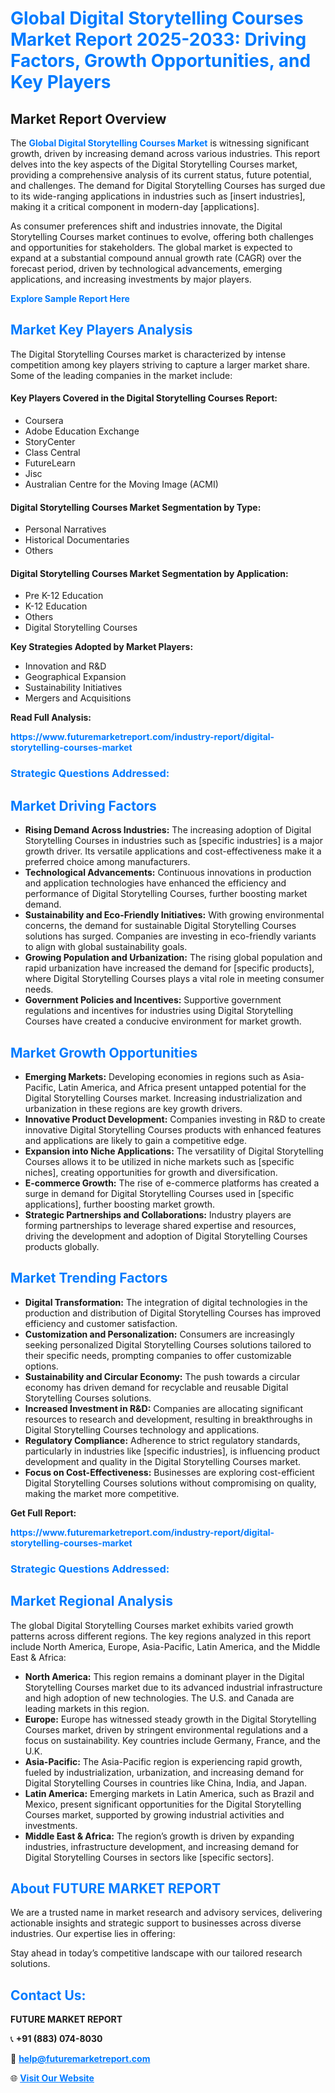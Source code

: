 <h1 style="color: #007BFF;">Global Digital Storytelling Courses Market Report 2025-2033: Driving Factors, Growth Opportunities, and Key Players</h1>

<section id="overview">
<h2>Market Report Overview</h2>
<p>The <a href="https://www.futuremarketreport.com/industry-report/digital-storytelling-courses-market" style="color: #007BFF; text-decoration: none;"><strong>Global Digital Storytelling Courses Market</strong></a> is witnessing significant growth, driven by increasing demand across various industries. This report delves into the key aspects of the Digital Storytelling Courses market, providing a comprehensive analysis of its current status, future potential, and challenges. The demand for Digital Storytelling Courses has surged due to its wide-ranging applications in industries such as [insert industries], making it a critical component in modern-day [applications].</p>
<p>As consumer preferences shift and industries innovate, the Digital Storytelling Courses market continues to evolve, offering both challenges and opportunities for stakeholders. The global market is expected to expand at a substantial compound annual growth rate (CAGR) over the forecast period, driven by technological advancements, emerging applications, and increasing investments by major players.</p>
</section>

<section id="overview">
<p><a href="https://www.futuremarketreport.com/request-sample/reportId=111579" style="color: #007BFF; text-decoration: none;"><strong>Explore Sample Report Here</strong></a></p>
</section>

<section id="key-players">
<h2 style="color: #007BFF;">Market Key Players Analysis</h2>
<p>The Digital Storytelling Courses market is characterized by intense competition among key players striving to capture a larger market share. Some of the leading companies in the market include:</p>
<h4>Key Players Covered in the Digital Storytelling Courses Report:</h4>
<ul><li>Coursera</li><li>Adobe Education Exchange</li><li>StoryCenter</li><li>Class Central</li><li>FutureLearn</li><li>Jisc</li><li>Australian Centre for the Moving Image (ACMI)</li></ul>
<h4>Digital Storytelling Courses Market Segmentation by Type:</h4>
<ul><li>Personal Narratives</li><li>Historical Documentaries</li><li>Others</li></ul>

<h4>Digital Storytelling Courses Market Segmentation by Application:</h4>
<ul><li>Pre K-12 Education</li><li>K-12 Education</li><li>Others</li><li>Digital Storytelling Courses</li></ul>
<p><strong>Key Strategies Adopted by Market Players:</strong></p>
<ul>
<li>Innovation and R&D</li>
<li>Geographical Expansion</li>
<li>Sustainability Initiatives</li>
<li>Mergers and Acquisitions</li>
</ul>
</section>

<section>
<p><strong>Read Full Analysis: </strong></p><a href="https://www.futuremarketreport.com/industry-report/digital-storytelling-courses-market" style="color: #007BFF; text-decoration: none;"><strong>https://www.futuremarketreport.com/industry-report/digital-storytelling-courses-market</strong></a>
<h3 style="color: #007BFF;">Strategic Questions Addressed:</h3>
</section>

<section id="driving-factors">
<h2 style="color: #007BFF;">Market Driving Factors</h2>
<ul>
<li><strong>Rising Demand Across Industries:</strong> The increasing adoption of Digital Storytelling Courses in industries such as [specific industries] is a major growth driver. Its versatile applications and cost-effectiveness make it a preferred choice among manufacturers.</li>
<li><strong>Technological Advancements:</strong> Continuous innovations in production and application technologies have enhanced the efficiency and performance of Digital Storytelling Courses, further boosting market demand.</li>
<li><strong>Sustainability and Eco-Friendly Initiatives:</strong> With growing environmental concerns, the demand for sustainable Digital Storytelling Courses solutions has surged. Companies are investing in eco-friendly variants to align with global sustainability goals.</li>
<li><strong>Growing Population and Urbanization:</strong> The rising global population and rapid urbanization have increased the demand for [specific products], where Digital Storytelling Courses plays a vital role in meeting consumer needs.</li>
<li><strong>Government Policies and Incentives:</strong> Supportive government regulations and incentives for industries using Digital Storytelling Courses have created a conducive environment for market growth.</li>
</ul>
</section>

<section id="growth-opportunities">
<h2 style="color: #007BFF;">Market Growth Opportunities</h2>
<ul>
<li><strong>Emerging Markets:</strong> Developing economies in regions such as Asia-Pacific, Latin America, and Africa present untapped potential for the Digital Storytelling Courses market. Increasing industrialization and urbanization in these regions are key growth drivers.</li>
<li><strong>Innovative Product Development:</strong> Companies investing in R&D to create innovative Digital Storytelling Courses products with enhanced features and applications are likely to gain a competitive edge.</li>
<li><strong>Expansion into Niche Applications:</strong> The versatility of Digital Storytelling Courses allows it to be utilized in niche markets such as [specific niches], creating opportunities for growth and diversification.</li>
<li><strong>E-commerce Growth:</strong> The rise of e-commerce platforms has created a surge in demand for Digital Storytelling Courses used in [specific applications], further boosting market growth.</li>
<li><strong>Strategic Partnerships and Collaborations:</strong> Industry players are forming partnerships to leverage shared expertise and resources, driving the development and adoption of Digital Storytelling Courses products globally.</li>
</ul>
</section>

<section id="trending-factors">
<h2 style="color: #007BFF;">Market Trending Factors</h2>
<ul>
<li><strong>Digital Transformation:</strong> The integration of digital technologies in the production and distribution of Digital Storytelling Courses has improved efficiency and customer satisfaction.</li>
<li><strong>Customization and Personalization:</strong> Consumers are increasingly seeking personalized Digital Storytelling Courses solutions tailored to their specific needs, prompting companies to offer customizable options.</li>
<li><strong>Sustainability and Circular Economy:</strong> The push towards a circular economy has driven demand for recyclable and reusable Digital Storytelling Courses solutions.</li>
<li><strong>Increased Investment in R&D:</strong> Companies are allocating significant resources to research and development, resulting in breakthroughs in Digital Storytelling Courses technology and applications.</li>
<li><strong>Regulatory Compliance:</strong> Adherence to strict regulatory standards, particularly in industries like [specific industries], is influencing product development and quality in the Digital Storytelling Courses market.</li>
<li><strong>Focus on Cost-Effectiveness:</strong> Businesses are exploring cost-efficient Digital Storytelling Courses solutions without compromising on quality, making the market more competitive.</li>
</ul>
</section>

<section>
<p><strong>Get Full Report: </strong></p><a href="https://www.futuremarketreport.com/industry-report/digital-storytelling-courses-market" style="color: #007BFF; text-decoration: none;"><strong>https://www.futuremarketreport.com/industry-report/digital-storytelling-courses-market</strong></a>
<h3 style="color: #007BFF;">Strategic Questions Addressed:</h3>
</section>


<section id="regional-analysis">
<h2 style="color: #007BFF;">Market Regional Analysis</h2>
<p>The global Digital Storytelling Courses market exhibits varied growth patterns across different regions. The key regions analyzed in this report include North America, Europe, Asia-Pacific, Latin America, and the Middle East & Africa:</p>
<ul>
<li><strong>North America:</strong> This region remains a dominant player in the Digital Storytelling Courses market due to its advanced industrial infrastructure and high adoption of new technologies. The U.S. and Canada are leading markets in this region.</li>
<li><strong>Europe:</strong> Europe has witnessed steady growth in the Digital Storytelling Courses market, driven by stringent environmental regulations and a focus on sustainability. Key countries include Germany, France, and the U.K.</li>
<li><strong>Asia-Pacific:</strong> The Asia-Pacific region is experiencing rapid growth, fueled by industrialization, urbanization, and increasing demand for Digital Storytelling Courses in countries like China, India, and Japan.</li>
<li><strong>Latin America:</strong> Emerging markets in Latin America, such as Brazil and Mexico, present significant opportunities for the Digital Storytelling Courses market, supported by growing industrial activities and investments.</li>
<li><strong>Middle East & Africa:</strong> The region’s growth is driven by expanding industries, infrastructure development, and increasing demand for Digital Storytelling Courses in sectors like [specific sectors].</li>
</ul>
</section>

<footer>
<h2 style="color: #007BFF;">About FUTURE MARKET REPORT</h2>
<p>We are a trusted name in market research and advisory services, delivering actionable insights and strategic support to businesses across diverse industries. Our expertise lies in offering:</p>

<p>Stay ahead in today’s competitive landscape with our tailored research solutions.</p>

<h2 style="color: #007BFF;">Contact Us:</h2>
<p><strong>FUTURE MARKET REPORT</strong></p>
<p>📞 <strong>+91 (883) 074-8030</strong></p>
<p>📧 <strong><a href="mailto:help@futuremarketreport.com" style="color: #007BFF;">help@futuremarketreport.com</a></strong></p>
<p>🌐 <strong><a href="https://www.futuremarketreport.com/" style="color: #007BFF;">Visit Our Website</a></strong></p>
</footer>